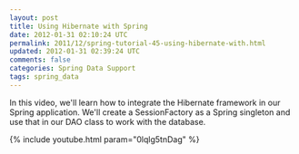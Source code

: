 ```yaml
---           
layout: post
title: Using Hibernate with Spring
date: 2012-01-31 02:10:24 UTC
permalink: 2011/12/spring-tutorial-45-using-hibernate-with.html
updated: 2012-01-31 02:39:24 UTC
comments: false
categories: Spring Data Support
tags: spring_data
---
```


In this video, we'll learn how to integrate the Hibernate framework in our Spring application. We'll create a SessionFactory as a Spring singleton and use that in our DAO class to work with the database.

{% include youtube.html param="0lqlg5tnDag" %}